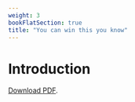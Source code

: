 ```yaml
---
weight: 3
bookFlatSection: true
title: "You can win this you know"
---
```


# Introduction


[Download PDF](/pdf/YouCanWinThis.pdf).